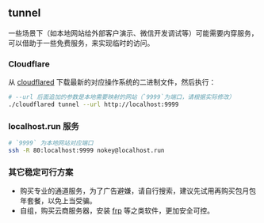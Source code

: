 tunnel
------

一些场景下（如本地网站给外部客户演示、微信开发调试等）可能需要内穿服务，可以借助于一些免费服务，来实现临时的访问。


### Cloudflare

从 [cloudflared](https://github.com/cloudflare/cloudflared/releases) 下载最新的对应操作系统的二进制文件，然后执行：

```bash
# --url 后面追加的参数是本地需要映射的网站（`9999`为端口，请根据实际修改）
./cloudflared tunnel --url http://localhost:9999
```

### localhost.run 服务

```bash
# `9999` 为本地网站对应端口
ssh -R 80:localhost:9999 nokey@localhost.run
```

### 其它稳定可行方案

- 购买专业的通道服务，为了广告避嫌，请自行搜索，建议先试用再购买包月包年套餐，以免上当受骗。
- 自组，购买云商服务器，安装 [frp](https://github.com/fatedier/frp) 等之类软件，更加安全可控。
